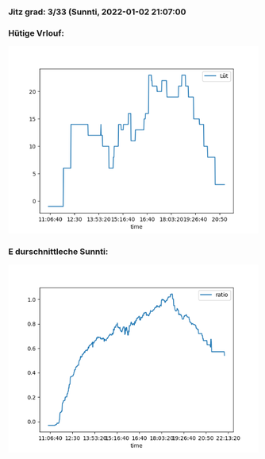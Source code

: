 ### Jitz grad: 3/33 (Sunnti, 2022-01-02 21:07:00

### Hütige Vrlouf:
![Graph](Today.png)

### E durschnittleche Sunnti:
![Graph](Sunnti.png)